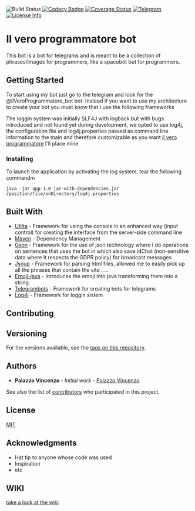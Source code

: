 ![Build Status](https://travis-ci.org/vincenzopalazzo/ilveroprogrammatorebotjava.svg?branch=master) [![Codacy Badge](https://api.codacy.com/project/badge/Grade/cf498a22987f4784bd7368fd5603f75f)](https://www.codacy.com/app/vincenzopalazzo/ilveroprogrammatorebotjava?utm_source=github.com&amp;utm_medium=referral&amp;utm_content=vincenzopalazzo/ilveroprogrammatorebotjava&amp;utm_campaign=Badge_Grade) [![Coverage Status](https://coveralls.io/repos/github/vincenzopalazzo/ilveroprogrammatorebotjava/badge.svg?branch=master)](https://coveralls.io/github/vincenzopalazzo/ilveroprogrammatorebotjava?branch=master) [![Telegram](http://trellobot.doomdns.org/telegrambadge.svg)](https://t.me/ilVeroProgrammatore_bot) [![License Info](http://img.shields.io/badge/license-The%20MIT%20License-brightgreen.svg)](https://github.com/vincenzopalazzo/ilveroprogrammatorebotjava/blob/master/LICENSE.md)
# Il vero programmatore bot 

This bot is a bot for telegrams and is meant to be a collection of phrases/images for programmers, like a spacobot but for programmers.

## Getting Started

To start using my bot just go to the telegram and look for the @ilVeroProgrammatore_bot bot.
Instead if you want to use my architecture to create your bot you must know that I use the following frameworks

The loggin system was initially SLF4J with logback but with bugs introduced and not found yet during development, we opted to use log4j, the configuration file and log4j.properties passed as command line information to the main and therefore customizable as you want [il vero programmatore](http://xmau.com/humour/veroprogrammatore.html) I'll place mine

### Installing

To launch the application by activating the log system, tear the following commandm

```
java -jar app-1.0-jar-with-dependencies.jar /position/file/onDirectory/log4j.properties
```


## Built With

* [Utilta](https://github.com/vincenzopalazzo/ilveroprogrammatorebotjava/blob/master/app/src/lib/utilita.jar) - Framework for using the console in an enhanced way (input control) for creating the interface from the server-side command line
* [Maven](https://maven.apache.org/) - Dependency Management
* [Gson](https://github.com/google/gson) - Framework for the use of json technology where I do operations on sentences that uses the bot in which also save idChat (non-sensitive data where it respects the GDPR policy) for broadcast messages
* [Jsoup](https://github.com/jhy/jsoup) - Framework for parsing html files, allowed me to easily pick up all the phrases that contain the site .....
* [Emoji-java](https://github.com/vdurmont/emoji-java) - Introduces the emoji into java transforming them into a string
* [Telegrambots](https://github.com/rubenlagus/TelegramBots) - Framework for creating bots for telegrams
* [Log4j](https://github.com/apache/log4j) - Framework for loggin sistem

## Contributing

## Versioning

For the versions available, see the [tags on this repository](https://github.com/vincenzopalazzo/ilveroprogrammatorebotjava/releases). 

## Authors

* **Palazzo Vincenzo** - *Initial work* - [Palazzo Vincenzo](https://github.com/vincenzopalazzo)

See also the list of [contributors](https://github.com/vincenzopalazzo/ilveroprogrammatorebotjava/graphs/contributors) who participated in this project.

## License
[MIT](https://github.com/vincenzopalazzo/ilveroprogrammatorebotjava/blob/master/LICENSE.md)

## Acknowledgments

* Hat tip to anyone whose code was used
* Inspiration
* etc


## WIKI
[take a look at the wiki](https://github.com/vincenzopalazzo/ilveroprogrammatorebotjava/wiki) 
